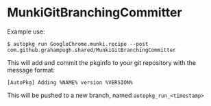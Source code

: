 # MunkiGitBranchingCommitter
Example use:
```
$ autopkg run GoogleChrome.munki.recipe --post com.github.grahampugh.shared/MunkiGitBranchingCommitter
```
This will add and commit the pkginfo to your git repository with the message format:
```
[AutoPkg] Adding %NAME% version %VERSION%
```
This will be pushed to a new branch, named `autopkg_run_<timestamp>`
